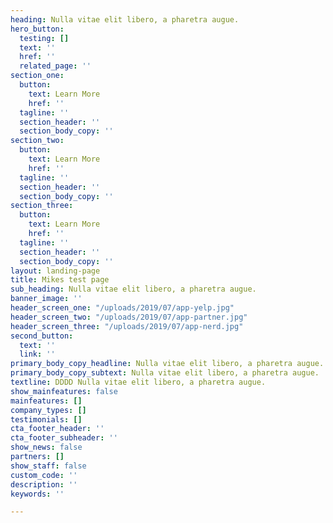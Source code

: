 ```yaml
---
heading: Nulla vitae elit libero, a pharetra augue.
hero_button:
  testing: []
  text: ''
  href: ''
  related_page: ''
section_one:
  button:
    text: Learn More
    href: ''
  tagline: ''
  section_header: ''
  section_body_copy: ''
section_two:
  button:
    text: Learn More
    href: ''
  tagline: ''
  section_header: ''
  section_body_copy: ''
section_three:
  button:
    text: Learn More
    href: ''
  tagline: ''
  section_header: ''
  section_body_copy: ''
layout: landing-page
title: Mikes test page
sub_heading: Nulla vitae elit libero, a pharetra augue.
banner_image: ''
header_screen_one: "/uploads/2019/07/app-yelp.jpg"
header_screen_two: "/uploads/2019/07/app-partner.jpg"
header_screen_three: "/uploads/2019/07/app-nerd.jpg"
second_button:
  text: ''
  link: ''
primary_body_copy_headline: Nulla vitae elit libero, a pharetra augue.
primary_body_copy_subtext: Nulla vitae elit libero, a pharetra augue.
textline: DDDD Nulla vitae elit libero, a pharetra augue.
show_mainfeatures: false
mainfeatures: []
company_types: []
testimonials: []
cta_footer_header: ''
cta_footer_subheader: ''
show_news: false
partners: []
show_staff: false
custom_code: ''
description: ''
keywords: ''

---
```


